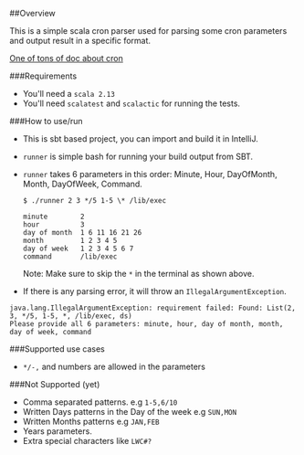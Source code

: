 ##Overview

This is a simple scala cron parser used for parsing some cron parameters and output result in a specific format. 

[One of tons of doc about cron](https://docs.oracle.com/cd/E12058_01/doc/doc.1014/e12030/cron_expressions.htm)

###Requirements
- You'll need a `scala 2.13`
- You'll need `scalatest` and `scalactic` for running the tests.


###How to use/run
- This is sbt based project, you can import and build it in IntelliJ.
- `runner` is simple bash for running your build output from SBT.
- `runner` takes 6 parameters in this order: Minute, Hour, DayOfMonth, Month, DayOfWeek, Command.

    ```
    $ ./runner 2 3 */5 1-5 \* /lib/exec
    
    minute        2
    hour          3
    day of month  1 6 11 16 21 26
    month         1 2 3 4 5
    day of week   1 2 3 4 5 6 7
    command       /lib/exec
    ```
    
    Note: Make sure to skip the `*` in the terminal as shown above.

- If there is any parsing error, it will throw an `IllegalArgumentException`.
```
java.lang.IllegalArgumentException: requirement failed: Found: List(2, 3, */5, 1-5, *, /lib/exec, ds)
Please provide all 6 parameters: minute, hour, day of month, month, day of week, command
```
###Supported use cases
- `*/-,` and numbers are allowed in the parameters 


###Not Supported (yet)

- Comma separated patterns. e.g `1-5,6/10`
- Written Days patterns in the Day of the week e.g `SUN,MON`
- Written Months patterns e.g `JAN,FEB`
- Years parameters.
- Extra special characters like `LWC#?`




